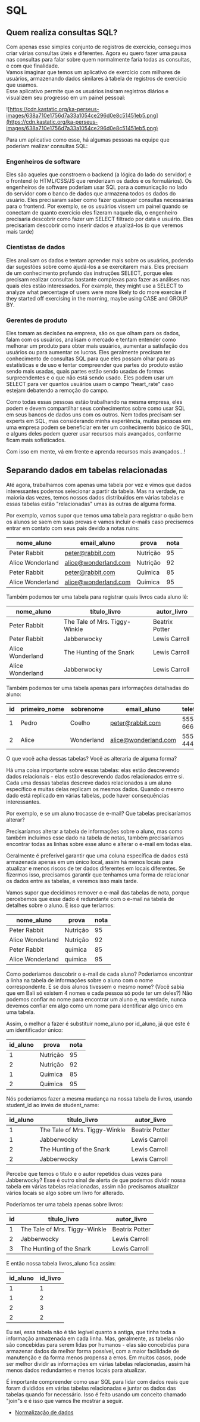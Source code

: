 # SQL

## Quem realiza consultas SQL?

Com apenas esse simples conjunto de registros de exercício, conseguimos criar várias consultas úteis e diferentes. Agora eu quero fazer uma pausa nas consultas para falar sobre quem normalmente faria todas as consultas, e com que finalidade.  
Vamos imaginar que temos um aplicativo de exercício com milhares de usuários, armazenando dados similares à tabela de registros de exercício que usamos.  
Esse aplicativo permite que os usuários insiram registros diários e visualizem seu progresso em um painel pessoal:  

![https://cdn.kastatic.org/ka-perseus-images/638a710e1756d7a33a1054ce296d0e8c51451eb5.png](https://cdn.kastatic.org/ka-perseus-images/638a710e1756d7a33a1054ce296d0e8c51451eb5.png)  

Para um aplicativo como esse, há algumas pessoas na equipe que poderiam realizar consultas SQL:  

### Engenheiros de software

Eles são aqueles que constroem o backend (a lógica do lado do servidor) e o frontend (o HTML/CSS/JS que renderizam os dados e os formulários). Os engenheiros de software poderiam usar SQL para a comunicação no lado do servidor com o banco de dados que armazena todos os dados do usuário. Eles precisaram saber como fazer quaisquer consultas necessárias para o frontend. Por exemplo, se os usuários vissem um painel quando se conectam de quanto exercício eles fizeram naquele dia, o engenheiro precisaria descobrir como fazer um SELECT filtrado por data e usuário. Eles precisariam descobrir como inserir dados e atualizá-los (o que veremos mais tarde)  

### Cientistas de dados

Eles analisam os dados e tentam aprender mais sobre os usuários, podendo dar sugestões sobre como ajudá-los a se exercitarem mais. Eles precisam de um conhecimento profundo das instruções SELECT, porque eles precisam realizar consultas bastante complexas para fazer as análises nas quais eles estão interessados. For example, they might use a SELECT to analyze what percentage of users were more likely to do more exercise if they started off exercising in the morning, maybe using CASE and GROUP BY.

### Gerentes de produto

Eles tomam as decisões na empresa, são os que olham para os dados, falam com os usuários, analisam o mercado e tentam entender como melhorar um produto para obter mais usuários, aumentar a satisfação dos usuários ou para aumentar os lucros. Eles geralmente precisam ter conhecimento de consultas SQL para que eles possam olhar para as estatísticas e de uso e tentar compreender que partes do produto estão sendo mais usadas, quais partes estão sendo usadas de formas surpreendentes e o que não está sendo usado. Eles podem usar um SELECT para ver quantos usuários usam o campo "heart_rate" caso estejam debatendo a remoção do campo.  

Como todas essas pessoas estão trabalhando na mesma empresa, eles podem e devem compartilhar seus conhecimentos sobre como usar SQL em seus bancos de dados uns com os outros. Nem todos precisam ser experts em SQL, mas considerando minha experiência, muitas pessoas em uma empresa podem se beneficiar em ter um conhecimento básico de SQL, e alguns deles podem querer usar recursos mais avançados, conforme ficam mais sofisticados.  

Com isso em mente, vá em frente e aprenda recursos mais avançados...!

## Separando dados em tabelas relacionadas

Até agora, trabalhamos com apenas uma tabela por vez e vimos que dados interessantes podemos selecionar a partir da tabela. Mas na verdade, na maioria das vezes, temos nossos dados distribuídos em várias tabelas e essas tabelas estão "relacionadas" umas às outras de alguma forma.  

Por exemplo, vamos supor que temos uma tabela para registrar o quão bem os alunos se saem em suas provas e vamos incluir e-mails caso precisemos entrar em contato com seus pais devido a notas ruins:  

| nome_aluno       | email_aluno          | prova    | nota |
| ---------------- | -------------------- | -------- | ---- |
| Peter Rabbit     | peter@rabbit.com     | Nutrição | 95   |
| Alice Wonderland | alice@wonderland.com | Nutrição | 92   |
| Peter Rabbit     | peter@rabbit.com     | Química  | 85   |
| Alice Wonderland | alice@wonderland.com | Química  | 95   |

Também podemos ter uma tabela para registrar quais livros cada aluno lê:  

| nome_aluno       | título_livro                  | autor_livro    |
| ---------------- | ----------------------------- | -------------- |
| Peter Rabbit     | The Tale of Mrs. Tiggy-Winkle | Beatrix Potter |
| Peter Rabbit     | Jabberwocky                   | Lewis Carroll  |
| Alice Wonderland | The Hunting of the Snark      | Lewis Carroll  |
| Alice Wonderland | Jabberwocky                   | Lewis Carroll  |

Também podemos ter uma tabela apenas para informações detalhadas do aluno:  

| id  | primeiro_nome | sobrenome  | email_aluno          | telefone | nascimento |
| --- | ------------- | ---------- | -------------------- | -------- | ---------- |
| 1   | Pedro         | Coelho     | peter@rabbit.com     | 555-6666 | 2001-05-10 |
| 2   | Alice         | Wonderland | alice@wonderland.com | 555-4444 | 2001-04-02 |

O que você acha dessas tabelas? Você as alteraria de alguma forma?  

Há uma coisa importante sobre essas tabelas: elas estão descrevendo dados relacionais - elas estão descrevendo dados relacionados entre si. Cada uma dessas tabelas descreve dados relacionados a um aluno específico e muitas delas replicam os mesmos dados. Quando o mesmo dado está replicado em várias tabelas, pode haver consequências interessantes.  

Por exemplo, e se um aluno trocasse de e-mail? Que tabelas precisaríamos alterar?  

Precisaríamos alterar a tabela de informações sobre o aluno, mas como também incluímos esse dado na tabela de notas, também precisaríamos encontrar todas as linhas sobre esse aluno e alterar o e-mail em todas elas.  

Geralmente é preferível garantir que uma coluna específica de dados está armazenada apenas em um único local, assim há menos locais para atualizar e menos riscos de ter dados diferentes em locais diferentes. Se fizermos isso, precisamos garantir que tenhamos uma forma de relacionar os dados entre as tabelas, e veremos isso mais tarde.  

Vamos supor que decidimos remover o e-mail das tabelas de nota, porque percebemos que esse dado é redundante com o e-mail na tabela de detalhes sobre o aluno. É isso que teríamos:  

| nome_aluno       | prova    | nota |
| ---------------- | -------- | ---- |
| Peter Rabbit     | Nutrição | 95   |
| Alice Wonderland | Nutrição | 92   |
| Peter Rabbit     | química  | 85   |
| Alice Wonderland | química  | 95   |

Como poderíamos descobrir o e-mail de cada aluno? Poderíamos encontrar a linha na tabela de informações sobre o aluno com o nome correspondente. E se dois alunos tivessem o mesmo nome? (Você sabia que em Bali só existem 4 nomes e cada pessoa só pode ter um deles?) Não podemos confiar no nome para encontrar um aluno e, na verdade, nunca devemos confiar em algo como um nome para identificar algo único em uma tabela.  

Assim, o melhor a fazer é substituir nome_aluno por id_aluno, já que este é um identificador único:  

| id_aluno | prova    | nota |
| -------- | -------- | ---- |
| 1        | Nutrição | 95   |
| 2        | Nutrição | 92   |
| 1        | Química  | 85   |
| 2        | Química  | 95   |

Nós poderíamos fazer a mesma mudança na nossa tabela de livros, usando student_id ao invés de student_name:  

| id_aluno | título_livro                  | autor_livro    |
| -------- | ----------------------------- | -------------- |
| 1        | The Tale of Mrs. Tiggy-Winkle | Beatrix Potter |
| 1        | Jabberwocky                   | Lewis Carroll  |
| 2        | The Hunting of the Snark      | Lewis Carroll  |
| 2        | Jabberwocky                   | Lewis Carroll  |

Percebe que temos o título e o autor repetidos duas vezes para Jabberwocky? Esse é outro sinal de alerta de que podemos dividir nossa tabela em várias tabelas relacionadas, assim não precisamos atualizar vários locais se algo sobre um livro for alterado.  

Poderíamos ter uma tabela apenas sobre livros:  

| id  | título_livro                  | autor_livro    |
| --- | ----------------------------- | -------------- |
| 1   | The Tale of Mrs. Tiggy-Winkle | Beatrix Potter |
| 2   | Jabberwocky                   | Lewis Carroll  |
| 3   | The Hunting of the Snark      | Lewis Carroll  |

E então nossa tabela livros_aluno fica assim:  

| id_aluno | id_livro |
| -------- | -------- |
| 1        | 1        |
| 1        | 2        |
| 2        | 3        |
| 2        | 2        |

Eu sei, essa tabela não é tão legível quanto a antiga, que tinha toda a informação armazenada em cada linha. Mas, geralmente, as tabelas não são concebidas para serem lidas por humanos - elas são concebidas para armazenar dados da melhor forma possível, com a maior facilidade de manutenção e da forma menos propensa a erros. Em muitos casos, pode ser melhor dividir as informações em várias tabelas relacionadas, assim há menos dados redundantes e menos locais para atualizar.  

É importante compreender como usar SQL para lidar com dados reais que foram divididos em várias tabelas relacionadas e juntar os dados das tabelas quando for necessário. Isso é feito usando um conceito chamado "join"s e é isso que vamos lhe mostrar a seguir.  

- [Normalização de dados](https://pt.wikipedia.org/wiki/Normaliza%C3%A7%C3%A3o_de_dados)
